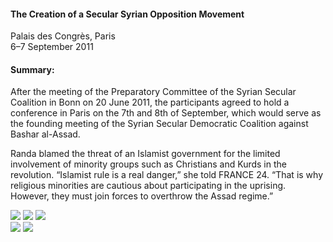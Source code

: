 <h4>The Creation of a Secular Syrian Opposition Movement</h4>


Palais des Congrès, Paris
<br>
6–7 September 2011

	
<h4>Summary:</h4>	

After the meeting of the Preparatory Committee of the Syrian Secular Coalition in Bonn on 20 June 2011, the participants agreed to hold a conference in Paris on the 7th and 8th of September, which would serve as the founding meeting of the Syrian Secular Democratic Coalition against Bashar al-Assad.

Randa blamed the threat of an Islamist government for the limited involvement of minority groups such as Christians and Kurds in the revolution. “Islamist rule is a real danger,” she told FRANCE 24. “That is why religious minorities are cautious about participating in the uprising. However, they must join forces to overthrow the Assad regime.”

![](176.JPG)
![](177.JPG)
![](178.JPG)	
![](179.JPG)
![](180.JPG)

